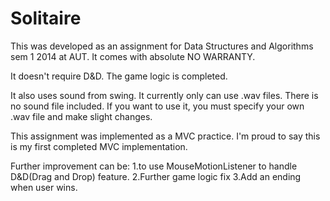 Solitaire
=========

This was developed as an assignment for Data Structures and Algorithms sem 1 2014 at AUT.
It comes with absolute NO WARRANTY.

It doesn't require D&D.
The game logic is completed.

It also uses sound from swing. It currently only can use .wav files. 
There is no sound file included. If you want to use it, you must specify your own .wav file and make slight changes.

This assignment was implemented as a MVC practice.
I'm proud to say this is my first completed MVC implementation.


Further improvement can be:
1.to use MouseMotionListener to handle D&D(Drag and Drop) feature.
2.Further game logic fix
3.Add an ending when user wins.
